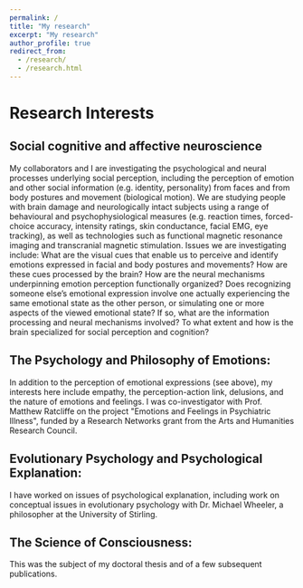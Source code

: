 ```yaml
---
permalink: /
title: "My research" 
excerpt: "My research"
author_profile: true
redirect_from: 
  - /research/
  - /research.html
---
```


# Research Interests 
## Social cognitive and affective neuroscience
My collaborators and I are investigating the psychological and neural processes underlying social perception, including the perception of emotion and other social information (e.g. identity, personality) from faces and from body postures and movement (biological motion). We are studying people with brain damage and neurologically intact subjects using a range of behavioural and psychophysiological measures (e.g. reaction times, forced-choice accuracy, intensity ratings, skin conductance, facial EMG, eye tracking), as well as technologies such as functional magnetic resonance imaging and transcranial magnetic stimulation. Issues we are investigating include: What are the visual cues that enable us to perceive and identify emotions expressed in facial and body postures and movements? How are these cues processed by the brain? How are the neural mechanisms underpinning emotion perception functionally organized? Does recognizing someone else’s emotional expression involve one actually experiencing the same emotional state as the other person, or simulating one or more aspects of the viewed emotional state? If so, what are the information processing and neural mechanisms involved? To what extent and how is the brain specialized for social perception and cognition? 

## The Psychology and Philosophy of Emotions:
In addition to the perception of emotional expressions (see above), my interests here include empathy, the perception-action link, delusions, and the nature of emotions and feelings. I was co-investigator with Prof. Matthew Ratcliffe on the project "Emotions and Feelings in Psychiatric Illness",  funded by a Research Networks grant from the Arts and Humanities Research Council.
## Evolutionary Psychology and Psychological Explanation: 
I have worked on issues of psychological explanation, including work on conceptual issues in evolutionary psychology with Dr. Michael Wheeler, a philosopher at the University of Stirling. 
## The Science of Consciousness:
This was the subject of my doctoral thesis and of a few subsequent publications.

